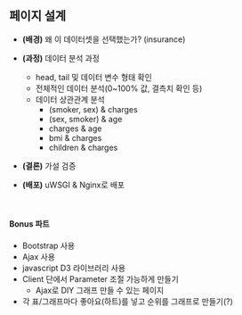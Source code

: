 ## 페이지 설계

- **(배경)** 왜 이 데이터셋을 선택했는가? (insurance)
- **(과정)** 데이터 분석 과정
    - head, tail 및 데이터 변수 형태 확인
    - 전체적인 데이터 분석(0~100% 값, 결측치 확인 등)
    - 데이터 상관관계 분석
        - (smoker, sex) & charges
        - (sex, smoker) & age
        - charges & age
        - bmi & charges
        - children & charges
        
- **(결론)** 가설 검증

- **(배포)** uWSGI & Nginx로 배포

<br>

#### Bonus 파트
- Bootstrap 사용
- Ajax 사용
- javascript D3 라이브러리 사용
- Client 단에서 Parameter 조절 가능하게 만들기
    - Ajax로 DIY 그래프 만들 수 있는 페이지
- 각 표/그래프마다 좋아요(하트)를 넣고 순위를 그래프로 만들기(?)
 